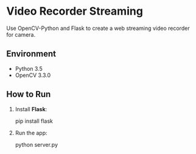 #  Video Recorder Streaming
Use OpenCV-Python and Flask to create a web streaming video recorder for camera.

## Environment
* Python 3.5
* OpenCV 3.3.0

## How to Run 
1. Install **Flask**:

     pip install flask
    

2. Run the app:
     
     python server.py
